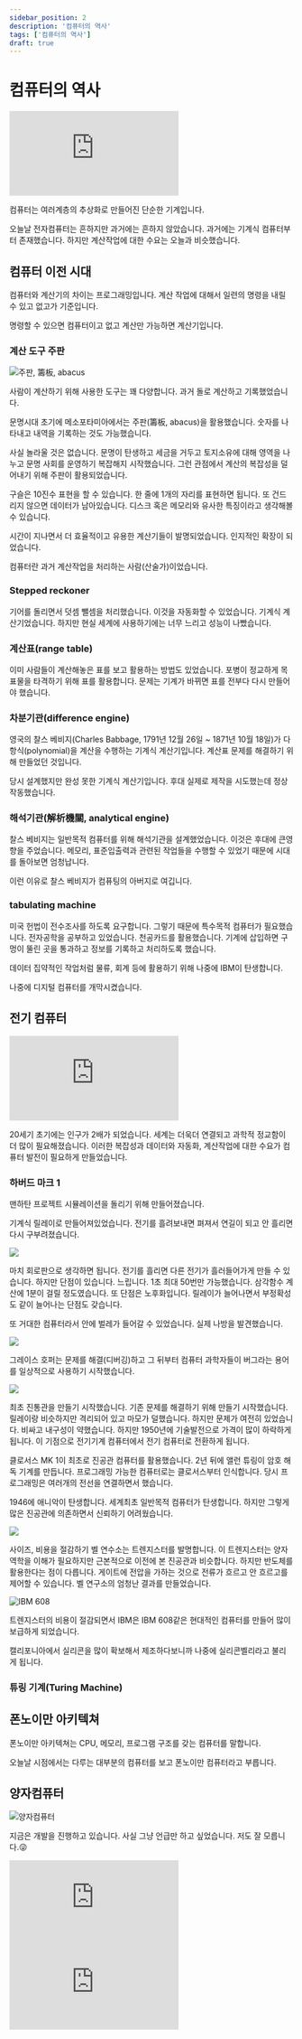 ```yaml
---
sidebar_position: 2
description: '컴퓨터의 역사'
tags: ['컴퓨터의 역사']
draft: true
---
```


# 컴퓨터의 역사

<iframe class="codepen" src="https://www.youtube.com/embed/O5nskjZ_GoI" title="초기 컴퓨팅 : 컴퓨터 과학특강 # 1" frameborder="0" allow="accelerometer; autoplay; clipboard-write; encrypted-media; gyroscope; picture-in-picture; web-share" allowfullscreen></iframe>

컴퓨터는 여러계층의 추상화로 만들어진 단순한 기계입니다.

오늘날 전자컴퓨터는 흔하지만 과거에는 흔하지 않았습니다. 과거에는 기계식 컴퓨터부터 존재했습니다. 하지만 계산작업에 대한 수요는 오늘과 비슷했습니다.

<!-- 놀랍게도 [나무위키](https://namu.wiki/w/%EC%BB%B4%ED%93%A8%ED%84%B0/%EC%97%AD%EC%82%AC)에도 정리되어 있습니다.

컴퓨터의 역사는 2가지 관점으로 볼 필요가 있습니다. 하나는 컴퓨터 하드웨어의 발전과정 다른 하나는 사람의 업적입니다.

컴퓨터는 원래 직업을 의미했습니다. 직역하면 산술가입니다. 복잡한 계산을 처리하기 위해 전담하는 사람을 의미합니다. 이런 사람의 역할을 통해 컴퓨터의 본질을 생각하기 바랍니다. 컴퓨터는 계산하는 문제를 해결합니다.

과거에는 사람이 계산하는 문제를 전담했었습니다. 지금은 기계가 이 문제를 대신해결해줍니다. -->

## 컴퓨터 이전 시대

컴퓨터와 계산기의 차이는 프로그래밍입니다. 계산 작업에 대해서 일련의 명령을 내릴 수 있고 없고가 기준입니다.

명령할 수 있으면 컴퓨터이고 없고 계산만 가능하면 계산기입니다.

### 계산 도구 주판

![주판, 籌板, abacus](https://user-images.githubusercontent.com/84452145/269178034-45d73153-4ec4-40f1-9a58-46551fd950f5.png)

사람이 계산하기 위해 사용한 도구는 꽤 다양합니다. 과거 돌로 계산하고 기록했었습니다.

문명시대 초기에 메소포타미아에서는 주판(籌板, abacus)을 활용했습니다. 숫자를 나타내고 내역을 기록하는 것도 가능했습니다.

사실 놀라울 것은 없습니다. 문명이 탄생하고 세금을 거두고 토지소유에 대해 영역을 나누고 문명 사회를 운영하기 복잡해지 시작했습니다. 그런 관점에서 계산의 복잡성을 덜어내기 위해 주판이 활용되었습니다.

구슬은 10진수 표현을 할 수 있습니다. 한 줄에 1개의 자리를 표현하면 됩니다. 또 건드리지 않으면 데이터가 남아있습니다. 디스크 혹은 메모리와 유사한 특징이라고 생각해볼 수 있습니다.

시간이 지나면서 더 효율적이고 유용한 계산기들이 발명되었습니다. 인지적인 확장이 되었습니다.

컴퓨터란 과거 계산작업을 처리하는 사람(산술가)이었습니다.

### Stepped reckoner

기어를 돌리면서 덧셈 뺄셈을 처리했습니다. 이것을 자동화할 수 있었습니다. 기계식 계산기었습니다. 하지만 현실 세계에 사용하기에는 너무 느리고 성능이 나빴습니다.

### 계산표(range table)

이미 사람들이 계산해놓은 표를 보고 활용하는 방법도 있었습니다. 포병이 정교하게 목표물을 타격하기 위해 표를 활용합니다. 문제는 기계가 바뀌면 표를 전부다 다시 만들어야 했습니다.

### 차분기관(difference engine)

영국의 찰스 베비지(Charles Babbage, 1791년 12월 26일 ~ 1871년 10월 18일)가 다항식(polynomial)을 계산을 수행하는 기계식 계산기입니다. 계산표 문제를 해결하기 위해 만들었던 것입니다.

당시 설계했지만 완성 못한 기계식 계산기입니다. 후대 실제로 제작을 시도했는데 정상 작동했습니다.

### 해석기관(解析機關, analytical engine)

찰스 베비지는 일반목적 컴퓨터를 위해 해석기관을 설계했었습니다. 이것은 후대에 큰영향을 주었습니다. 메모리, 표준입출력과 관련된 작업들을 수행할 수 있었기 때문에 시대를 돌아보면 엄청납니다.

<!-- 에이다 러비레이스는 세계 최초 프로그래머로  -->

이런 이유로 찰스 베비지가 컴퓨팅의 아버지로 여깁니다.

### tabulating machine

미국 헌법이 전수조사를 하도록 요구합니다. 그렇기 때문에 특수목적 컴퓨터가 필요했습니다. 전자공학을 공부하고 있었습니다. 천공카드를 활용했습니다. 기계에 삽입하면 구멍이 뚤린 곳을 통과하고 정보를 기록하고 처리하도록 했습니다.

데이터 집약적인 작업처럼 물류, 회계 등에 활용하기 위해 나중에 IBM이 탄생합니다.

나중에 디지털 컴퓨터를 개막시켰습니다.

<!-- ## 1세대

진공관을 통해서 컴퓨터를 만들어었습니다. 진공관 1개가 정보를 나타냈기 때문에 너무 거대했습니다. 이 시기에는 주로 정부가 활용했습니다. 너무 거대한 예산이 필요했던 시기입니다. -->

## 전기 컴퓨터

<iframe class="codepen" src="https://www.youtube.com/embed/LN0ucKNX0hc" title="전자 컴퓨팅 : 컴퓨터 과학 특강 2" frameborder="0" allow="accelerometer; autoplay; clipboard-write; encrypted-media; gyroscope; picture-in-picture; web-share" allowfullscreen></iframe>

20세기 초기에는 인구가 2배가 되었습니다. 세계는 더욱더 연결되고 과학적 정교함이 더 많이 필요해졌습니다. 이러한 복잡성과 데이터와 자동화, 계산작업에 대한 수요가 컴퓨터 발전이 필요하게 만들었습니다.

### 하버드 마크 1

맨하탄 프로젝트 시뮬레이션을 돌리기 위해 만들어졌습니다.

기계식 릴레이로 만들어져있었습니다. 전기를 흘려보내면 펴져서 연길이 되고 안 흘리면 다시 구부려졌습니다.

![](https://user-images.githubusercontent.com/84452145/271227568-4c952751-1f51-4090-b38a-0383980c31a7.png)

마치 회로판으로 생각하면 됩니다. 전기를 흘리면 다른 전기가 흘러들어가게 만들 수 있습니다. 하지만 단점이 있습니다. 느립니다. 1초 최대 50번만 가능했습니다. 삼각함수 계산에 1분이 걸릴 정도였습니다. 또 단점은 노후화입니다. 릴레이가 늘어나면서 부정확성도 같이 늘어나는 단점도 갖습니다.

또 거대한 컴퓨터라서 안에 벌레가 들어갈 수 있었습니다. 실제 나방을 발견했습니다.

![](https://user-images.githubusercontent.com/84452145/271228402-1a530dfd-bfce-4ebe-b805-4bcae0b5cf17.png)

그레이스 호퍼는 문제를 해결(디버깅)하고 그 뒤부터 컴퓨터 과학자들이 버그라는 용어를 일상적으로 사용하기 시작했습니다.

![](https://user-images.githubusercontent.com/84452145/271229885-4b182321-e366-48bd-8ad0-f9557d7a9cb1.png)

최초 진통관을 만들기 시작했습니다. 기존 문제를 해결하기 위해 만들기 시작했습니다. 릴레이랑 비슷하지만 격리되어 있고 마모가 덜했습니다. 하지만 문제가 여전히 있었습니다. 비싸고 내구성이 약했습니다. 하지만 1950년에 기술발전으로 가격이 많이 하락하게 됩니다. 이 기점으로 전기기계 컴퓨터에서 전기 컴퓨터로 전환하게 됩니다.

<!-- [진공관](https://ko.wikipedia.org/wiki/%EC%A7%84%EA%B3%B5%EA%B4%80) -->

클로서스 MK 1이 최초로 진공관 컴퓨터를 활용했습니다. 2년 뒤에 앨런 튜링이 암호 해독 기계를 만듭니다. 프로그래밍 가능한 컴퓨터로는 클로서스부터 인식합니다. 당시 프로그래밍은 여러개의 전선을 연결하면서 했습니다.

1946에 애니악이 탄생합니다. 세계최초 일반목적 컴퓨터가 탄생합니다. 하지만 그렇게 많은 진공관에 의존하면서 신뢰하기 어려웠습니다.

![](https://user-images.githubusercontent.com/84452145/271231998-283099b5-f762-4ddb-b4a9-a5040ad2ed3e.png)

사이즈, 비용을 절감하기 벨 연수소는 트렌지스터를 발명합니다. 이 트렌지스터는 양자역학을 이해가 필요하지만 근본적으로 이전에 본 진공관과 비슷합니다. 하지만 반도체를 활용한다는 점이 다릅니다. 게이트에 전압을 가하는 것으로 전류가 흐르고 안 흐르고를 제어할 수 있습니다. 벨 연구소의 엄청난 결과를 만들었습니다.

![IBM 608](https://user-images.githubusercontent.com/84452145/271232322-559435e9-5ad9-49ae-811f-cd4fa843f8a8.png)

트렌지스터의 비용이 절감되면서 IBM은 IBM 608같은 현대적인 컴퓨터를 만들어 많이 보급하게 되었습니다.

캘리포니아에서 실리콘을 많이 확보해서 제조하다보니까 나중에 실리콘벨리라고 불리게 됩니다.

### 튜링 기계(Turing Machine)

## 폰노이만 아키텍쳐

폰노이만 아키텍쳐는 CPU, 메모리, 프로그램 구조를 갖는 컴퓨터를 말합니다.

오늘날 시점에서는 다루는 대부분의 컴퓨터를 보고 폰노이만 컴퓨터라고 부릅니다.

## 양자컴퓨터

![양자컴퓨터](https://user-images.githubusercontent.com/84452145/269180790-409e7b42-e860-437f-b516-3370787341f9.png)

지금은 개발을 진행하고 있습니다. 사실 그냥 언급만 하고 싶었습니다. 저도 잘 모릅니다.😜

<iframe class="codepen" src="https://www.youtube.com/embed/JhHMJCUmq28" title="Quantum Computers Explained – Limits of Human Technology" frameborder="0" allow="accelerometer; autoplay; clipboard-write; encrypted-media; gyroscope; picture-in-picture; web-share" allowfullscreen></iframe>

<iframe class="codepen" src="https://www.youtube.com/embed/e3fz3dqhN44" title="Quantum Computers, explained with MKBHD" frameborder="0" allow="accelerometer; autoplay; clipboard-write; encrypted-media; gyroscope; picture-in-picture; web-share" allowfullscreen></iframe>
